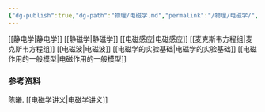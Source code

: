 ```yaml
---
{"dg-publish":true,"dg-path":"物理/电磁学.md","permalink":"/物理/电磁学/","dgPassFrontmatter":true,"noteIcon":"","created":"2024-05-21T15:20:28.517+08:00","updated":"2024-06-17T16:26:42.195+08:00"}
---
```


[[静电学\|静电学]]
[[静磁学\|静磁学]]
[[电磁感应\|电磁感应]]
[[麦克斯韦方程组\|麦克斯韦方程组]]
[[电磁波\|电磁波]]
[[电磁学的实验基础\|电磁学的实验基础]]
[[电磁作用的一般模型\|电磁作用的一般模型]]



### 参考资料
陈曦. [[电磁学讲义\|电磁学讲义]]
